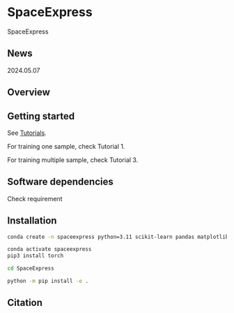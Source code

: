 # SpaceExpress
SpaceExpress

## News
2024.05.07  

## Overview

## Getting started
See [Tutorials](./docs/source/notebook/).

For training one sample, check Tutorial 1. 

For training multiple sample, check Tutorial 3. 

## Software dependencies
Check requirement

## Installation


```bash
conda create -n spaceexpress python=3.11 scikit-learn pandas matplotlib jupyter conda-forge::scanpy conda-forge::python-igraph r::rpy2 conda-forge::r-lmtest conda-forge::r-fitdistrplus cconda-forge::r-dplyr -y

conda activate spaceexpress
pip3 install torch

cd SpaceExpress

python -m pip install -e .
```

<!-- python setup.py build

python setup.py install -->

## Citation
